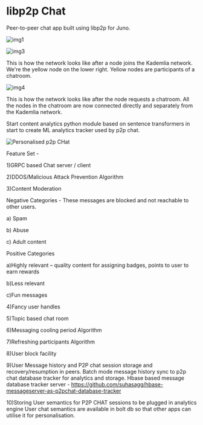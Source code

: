 # libp2p Chat

Peer-to-peer chat app built using libp2p for Juno.


![img1](https://user-images.githubusercontent.com/3880512/187168129-21af280d-9718-41b5-b324-84dc4599f157.JPG)





![img3](https://user-images.githubusercontent.com/3880512/187168840-ba948e44-1e3b-4eb7-9ad5-62a1380cc524.png)

This is how the network looks  like after a node joins the Kademlia network. We're the yellow node on the lower right. Yellow nodes are participants of a chatroom.



![img4](https://user-images.githubusercontent.com/3880512/187168929-bfffd24e-65ce-4157-89f8-c053e6b57ccc.png)


This is how the network looks like after the node requests a chatroom. All the nodes in the chatroom are now connected directly and separately from the Kademlia network.


Start content analytics python module based on sentence transformers in start to create ML analytics tracker used by p2p chat.






         
![Personalised p2p CHat](https://user-images.githubusercontent.com/3880512/188261380-4ff70abf-7831-4a68-a2a3-d2279203de8b.gif)





Feature Set -


1)GRPC based Chat server / client

2)DDOS/Malicious Attack Prevention Algorithm 

3)Content Moderation

Negative Categories - These messages are blocked and not reachable to other users.

a) Spam

b) Abuse

c) Adult content


Positive Categories 

a)Highly relevant – quality content for assigning badges, points to user to earn rewards

b)Less relevant

c)Fun messages

4)Fancy user handles

5)Topic based chat room

6)Messaging cooling period Algorithm

7)Refreshing participants Algorithm 

8)User block facility 

9)User Message history and P2P chat session storage and recovery/resumption in peers. 
  Batch mode message history sync to p2p chat database tracker for analytics and storage.
  Hbase based message database tracker server - 
  https://github.com/suhasagg/hbase-messageserver-as-p2pchat-database-tracker
  

10)Storing User semantics for P2P CHAT sessions to be plugged in analytics engine
   User chat semantics are available in bolt db so that other apps can utilise it for personalisation.


